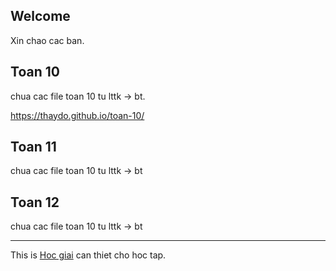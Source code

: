 ## Welcome

Xin chao cac ban.
## Toan 10
chua cac file toan 10 tu lttk -> bt.

https://thaydo.github.io/toan-10/
## Toan 11
chua cac file toan 10 tu lttk -> bt
## Toan 12
chua cac file toan 10 tu lttk -> bt
************

This is [Hoc giai](https://hocgiai.com) can thiet cho hoc tap.


